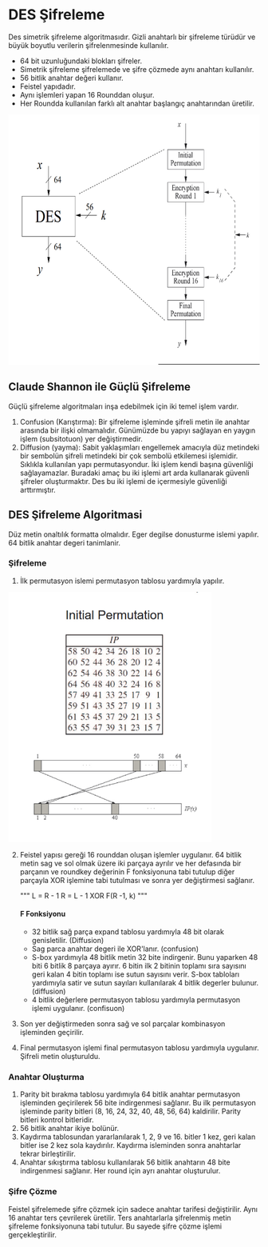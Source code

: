 # DES Şifreleme
Des simetrik şifreleme algoritmasıdır. Gizli anahtarlı bir şifreleme türüdür ve büyük boyutlu verilerin şifrelenmesinde kullanılır.
- 64 bit uzunluğundaki blokları şifreler. 
- Simetrik şifreleme şifrelemede ve şifre çözmede aynı anahtarı kullanılır. 
- 56 bitlik anahtar değeri kullanır. 
- Feistel yapıdadır.
- Aynı işlemleri yapan 16 Rounddan oluşur. 
- Her Roundda kullanılan farklı alt anahtar başlangıç anahtarından üretilir.
 
<img src="https://raw.githubusercontent.com/suleymangunes/des-sifreleme-python/main/gorseller/des1.jpg" height="500">

## Claude Shannon ile Güçlü Şifreleme
Güçlü şifreleme algoritmaları inşa edebilmek için iki temel işlem vardır.
1. Confusion (Karıştırma): Bir şifreleme işleminde şifreli metin ile anahtar arasında bir ilişki olmamalıdır. Günümüzde bu yapıyı sağlayan en yaygın işlem (subsitotuon) yer değiştirmedir.
2. Diffusion (yayma): Sabit yaklaşımları engellemek amacıyla düz metindeki bir sembolün şifreli metindeki bir çok sembolü etkilemesi işlemidir. Sıklıkla kullanılan yapı permutasyondur.
İki işlem kendi başına güvenliği sağlayamazlar. Buradaki amaç bu iki işlemi art arda kullanarak güvenli şifreler oluşturmaktır. Des bu iki işlemi de içermesiyle güvenliği arttırmıştır.
   
## DES Şifreleme Algoritmasi
Düz metin onaltılık formatta olmalıdır. Eger degilse donusturme islemi yapılır.
64 bitlik anahtar degeri tanimlanir.
  
### Şifreleme
1. İlk permutasyon islemi permutasyon tablosu yardımıyla yapılır.
  
<img src="https://raw.githubusercontent.com/suleymangunes/des-sifreleme-python/main/gorseller/ilk_perm.jpg" height="500">
  
2. Feistel yapısı gereği 16 rounddan oluşan işlemler uygulanır.
64 bitlik metin sag ve sol olmak üzere iki parçaya ayrılır ve her defasında bir parçanın ve roundkey değerinin F fonksiyonuna tabi tutulup diğer parçayla XOR işlemine tabi tutulması ve sonra yer değiştirmesi sağlanır.
    
    """
    L = R - 1
    R = L - 1 XOR F(R -1, k)
    """
    
   #### F Fonksiyonu
   - 32 bitlik sağ parça expand tablosu yardımıyla 48 bit olarak genisletilir. (Diffusion)
   - Sag parca anahtar degeri ile XOR'lanır. (confusion)
   - S-box yardımıyla 48 bitlik metin 32 bite indirgenir. Bunu yaparken 48 biti 6 bitlik 8 parçaya ayırır. 6 bitin ilk 2 bitinin toplamı sıra sayısını geri kalan 4 bitin toplamı ise sutun sayısını verir. S-box tabloları yardımıyla satir ve sutun sayıları kullanılarak 4 bitlik degerler bulunur. (diffusion)
   - 4 bitlik değerlere permutasyon tablosu yardımıyla permutasyon işlemi uygulanır. (confisuon)
3. Son yer değiştirmeden sonra sağ ve sol parçalar kombinasyon işleminden geçirilir.
4. Final permutasyon işlemi final permutasyon tablosu yardımıyla uygulanır.
Şifreli metin oluşturuldu.
  
  ### Anahtar Oluşturma
  1. Parity bit bırakma tablosu yardımıyla 64 bitlik anahtar permutasyon işleminden geçirilerek 56 bite indirgenmesi sağlanır. Bu ilk permutasyon işleminde parity bitleri (8, 16, 24, 32, 40, 48, 56, 64) kaldirilir. Parity bitleri kontrol bitleridir.
  2. 56 bitlik anahtar ikiye bolünür.
  3. Kaydırma tablosundan yararlanılarak 1, 2, 9 ve 16. bitler 1 kez, geri kalan bitler ise 2 kez sola kaydırılır. Kaydırma isleminden sonra anahtarlar tekrar birleştirilir.
  4. Anahtar sıkıştırma tablosu kullanılarak 56 bitlik anahtarın 48 bite indirgenmesi sağlanır. Her round için ayrı anahtar oluşturulur.
  ### Şifre Çözme
  Feistel şifrelemede şifre çözmek için sadece anahtar tarifesi değiştirilir. Aynı 16 anahtar ters çevrilerek üretilir. Ters anahtarlarla şifrelenmiş metin şifreleme fonksiyonuna tabi tutulur. Bu sayede şifre çözme işlemi gerçekleştirilir.
